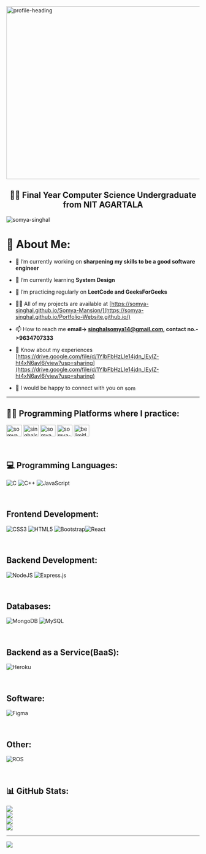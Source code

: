 <img align="center" src="https://user-images.githubusercontent.com/88088520/177931802-0988f087-04bf-4d82-84b6-fe18eb478396.png" alt="profile-heading" height="450" width="1200" />

<h2 align="center">👩‍💻 Final Year Computer Science Undergraduate from NIT AGARTALA</h2>

<p align="left"> <img src="https://komarev.com/ghpvc/?username=somya-singhal&label=Profile%20views&color=0e75b6&style=flat" alt="somya-singhal" /> </p>

# 💫 About Me:
- 🔭 I’m currently working on **sharpening my skills to be a good software engineer**

- 🌱 I’m currently learning **System Design**

- 👯 I’m practicing regularly on **LeetCode and GeeksForGeeks**

- 👨‍💻 All of my projects are available at [https://somya-singhal.github.io/Somya-Mansion/](https://somya-singhal.github.io/Portfolio-Website.github.io/)

- 📫 How to reach me **email-> singhalsomya14@gmail.com, contact no.->9634707333**

- 📄 Know about my experiences [https://drive.google.com/file/d/1YIbFbHzLIe14jdn_IEyIZ-ht4xN6avl6/view?usp=sharing](https://drive.google.com/file/d/1YIbFbHzLIe14jdn_IEyIZ-ht4xN6avl6/view?usp=sharing)

- 🤝 I would be happy to connect with you on <a href="https://linkedin.com/in/somya-singhal-a110091b9" target="blank"><img align="center" src="https://raw.githubusercontent.com/rahuldkjain/github-profile-readme-generator/master/src/images/icons/Social/linked-in-alt.svg" alt="somya-singhal-a110091b9" height="17" width="30" /></a>

<hr />
  
<h2 align="left"> 👩‍💻 Programming Platforms where I practice:</h3>
<a href="https://www.codechef.com/users/somya_156" target="blank"><img align="center" src="https://cdn.jsdelivr.net/npm/simple-icons@3.1.0/icons/codechef.svg" alt="somya_156" height="30" width="40" /></a>
<a href="https://www.hackerrank.com/singhalsomya14" target="blank"><img align="center" src="https://raw.githubusercontent.com/rahuldkjain/github-profile-readme-generator/master/src/images/icons/Social/hackerrank.svg" alt="singhalsomya14" height="30" width="40" /></a>
<a href="https://codeforces.com/profile/somya_singhal" target="blank"><img align="center" src="https://raw.githubusercontent.com/rahuldkjain/github-profile-readme-generator/master/src/images/icons/Social/codeforces.svg" alt="somya_singhal" height="30" width="40" /></a>
<a href="https://www.leetcode.com/somya-singhal" target="blank"><img align="center" src="https://raw.githubusercontent.com/rahuldkjain/github-profile-readme-generator/master/src/images/icons/Social/leet-code.svg" alt="somya-singhal" height="30" width="40" /></a>
<a href="https://auth.geeksforgeeks.org/user/belimitless" target="blank"><img align="center" src="https://raw.githubusercontent.com/rahuldkjain/github-profile-readme-generator/master/src/images/icons/Social/geeks-for-geeks.svg" alt="belimitless" height="30" width="40" /></a>
</p>

<br>

## 💻 Programming Languages:
![C](https://img.shields.io/badge/c-%2300599C.svg?style=for-the-badge&logo=c&logoColor=white) ![C++](https://img.shields.io/badge/c++-%2300599C.svg?style=for-the-badge&logo=c%2B%2B&logoColor=white) ![JavaScript](https://img.shields.io/badge/javascript-%23323330.svg?style=for-the-badge&logo=javascript&logoColor=%23F7DF1E)

<br>

## Frontend Development:
![CSS3](https://img.shields.io/badge/css3-%231572B6.svg?style=for-the-badge&logo=css3&logoColor=white)  ![HTML5](https://img.shields.io/badge/html5-%23E34F26.svg?style=for-the-badge&logo=html5&logoColor=white) ![Bootstrap](https://img.shields.io/badge/bootstrap-%23563D7C.svg?style=for-the-badge&logo=bootstrap&logoColor=white)![React](https://img.shields.io/badge/react-%2320232a.svg?style=for-the-badge&logo=react&logoColor=%2361DAFB) 

<br>

## Backend Development:
![NodeJS](https://img.shields.io/badge/node.js-6DA55F?style=for-the-badge&logo=node.js&logoColor=white) ![Express.js](https://img.shields.io/badge/express.js-%23404d59.svg?style=for-the-badge&logo=express&logoColor=%2361DAFB)

<br>

## Databases:
![MongoDB](https://img.shields.io/badge/MongoDB-%234ea94b.svg?style=for-the-badge&logo=mongodb&logoColor=white) ![MySQL](https://img.shields.io/badge/mysql-%2300f.svg?style=for-the-badge&logo=mysql&logoColor=white)

<br>

## Backend as a Service(BaaS):
![Heroku](https://img.shields.io/badge/heroku-%23430098.svg?style=for-the-badge&logo=heroku&logoColor=white)

<br>

## Software:
![Figma](https://img.shields.io/badge/figma-%23F24E1E.svg?style=for-the-badge&logo=figma&logoColor=white)

<br>

## Other:
![ROS](https://img.shields.io/badge/ros-%230A0FF9.svg?style=for-the-badge&logo=ros&logoColor=white) 
</p>

<br>

## 📊 GitHub Stats:
![](https://github-readme-stats.vercel.app/api/top-langs?username=somya-singhal&theme=dracula&hide_border=false&show_icons=true&locale=en&layout=compact)<br/>
![](https://github-readme-stats.vercel.app/api?username=somya-singhal&theme=dracula&hide_border=false&include_all_commits=false&count_private=false)<br/>
![](https://github-readme-streak-stats.herokuapp.com/?user=somya-singhal&theme=dracula&hide_border=false)<br/>
![](https://github-readme-stats.vercel.app/api/top-langs/?username=somya-singhal&theme=dracula&hide_border=false&include_all_commits=false&count_private=false&layout=compact)

---


[![](https://visitcount.itsvg.in/api?id=somya-singhal&icon=1&color=5)](https://visitcount.itsvg.in)


